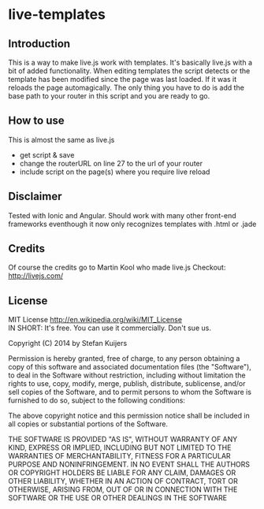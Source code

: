 live-templates
==============

Introduction
--------------
This is a way to make live.js work with templates. It's basically live.js with a bit of added functionality. When editing templates the script detects or the template has been modified since the page was last loaded. If it was it reloads the page automagically. The only thing you have to do is add the base path to your router in this script and you are ready to go.

How to use
--------------
This is almost the same as live.js
   - get script & save
   - change the routerURL on line 27 to the url of your router
   - include script on the page(s) where you require live reload 

Disclaimer
--------------
Tested with Ionic and Angular. Should work with many other front-end frameworks eventhough it now only recognizes templates with .html or .jade

Credits
--------------
Of course the credits go to Martin Kool who made live.js
Checkout: http://livejs.com/

License
--------------
MIT License http://en.wikipedia.org/wiki/MIT_License  
IN SHORT: It's free. You can use it commercially. Don't sue us.
  
Copyright (C) 2014 by Stefan Kuijers
  
Permission is hereby granted, free of charge, to any person obtaining a copy
of this software and associated documentation files (the "Software"), to deal
in the Software without restriction, including without limitation the rights
to use, copy, modify, merge, publish, distribute, sublicense, and/or sell
copies of the Software, and to permit persons to whom the Software is
furnished to do so, subject to the following conditions:

The above copyright notice and this permission notice shall be included in
all copies or substantial portions of the Software.

THE SOFTWARE IS PROVIDED "AS IS", WITHOUT WARRANTY OF ANY KIND, EXPRESS OR
IMPLIED, INCLUDING BUT NOT LIMITED TO THE WARRANTIES OF MERCHANTABILITY,
FITNESS FOR A PARTICULAR PURPOSE AND NONINFRINGEMENT. IN NO EVENT SHALL THE
AUTHORS OR COPYRIGHT HOLDERS BE LIABLE FOR ANY CLAIM, DAMAGES OR OTHER
LIABILITY, WHETHER IN AN ACTION OF CONTRACT, TORT OR OTHERWISE, ARISING FROM,
OUT OF OR IN CONNECTION WITH THE SOFTWARE OR THE USE OR OTHER DEALINGS IN
THE SOFTWARE